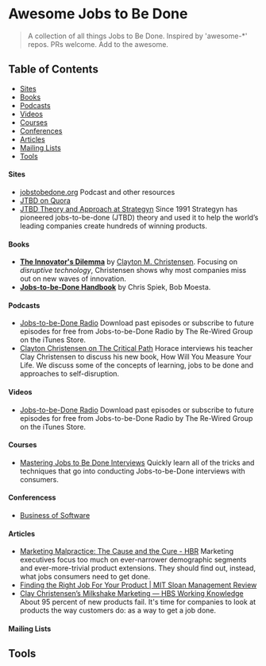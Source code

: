 Awesome Jobs to Be Done
======================
> A collection of all things Jobs to Be Done. Inspired by 'awesome-*' repos. PRs welcome. Add to the awesome.

## Table of Contents

- [Sites](#sites)
- [Books](#books)
- [Podcasts](#podcasts)
- [Videos](#videos)
- [Courses](#courses)
- [Conferences](#conferences)
- [Articles](#articles)
- [Mailing Lists](#mailing-lists)
- [Tools](#tools)

#### Sites
- [jobstobedone.org](http://jobstobedone.org/) Podcast and other resources
- [JTBD on Quora](http://www.quora.com/Jobs-to-be-Done)
- [JTBD Theory and Approach at Strategyn](http://strategyn.com/jobs-to-be-done/) Since 1991 Strategyn has pioneered jobs-to-be-done (JTBD) theory and used it to help the world’s leading companies create hundreds of winning products.

#### Books

- **[The Innovator's Dilemma](http://www.amazon.com/gp/product/0062060244/ref=as_li_ss_tl?ie=UTF8&camp=1789&creative=390957&creativeASIN=0062060244&linkCode=as2&tag=httpstwit071f-20)** by [Clayton M. Christensen](http://www.claytonchristensen.com/). Focusing on _disruptive technology_, Christensen shows why most companies miss out on new waves of innovation.
- **[Jobs-to-be-Done Handbook](http://smile.amazon.com/Jobs---be-Done-Handbook-techniques-application/dp/1499339232/)** by Chris Spiek, Bob Moesta.

#### Podcasts
- [Jobs-to-be-Done Radio](https://itunes.apple.com/us/podcast/jobs-to-be-done-radio/id499859427?mt=2) Download past episodes or subscribe to future episodes for free from Jobs-to-be-Done Radio by The Re-Wired Group on the iTunes Store.
- [Clayton Christensen on The Critical Path](http://5by5.tv/criticalpath/36) Horace interviews his teacher Clay Christensen to discuss his new book, How Will You Measure Your Life. We discuss some of the concepts of learning, jobs to be done and approaches to self-disruption.

#### Videos
- [Jobs-to-be-Done Radio](https://itunes.apple.com/us/podcast/jobs-to-be-done-radio/id499859427?mt=2) Download past episodes or subscribe to future episodes for free from Jobs-to-be-Done Radio by The Re-Wired Group on the iTunes Store.

#### Courses
- [Mastering Jobs to Be Done Interviews](https://www.udemy.com/mastering-jobs-to-be-done-interviews/) Quickly learn all of the tricks and techniques that go into conducting Jobs-to-be-Done interviews with consumers.

#### Conferencess
- [Business of Software](http://businessofsoftware.org/)

#### Articles
- [Marketing Malpractice: The Cause and the Cure - HBR](https://hbr.org/2005/12/marketing-malpractice-the-cause-and-the-cure) Marketing executives focus too much on ever-narrower demographic segments and ever-more-trivial product extensions. They should find out, instead, what jobs consumers need to get done.
- [Finding the Right Job For Your Product | MIT Sloan Management Review](http://sloanreview.mit.edu/article/finding-the-right-job-for-your-product/) 
- [Clay Christensen’s Milkshake Marketing — HBS Working Knowledge](http://hbswk.hbs.edu/item/6496.html) About 95 percent of new products fail. It's time for companies to look at products the way customers do: as a way to get a job done.


#### Mailing Lists

## Tools